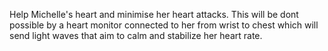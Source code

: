 

Help Michelle's heart and minimise her heart attacks. This will be dont possible by a heart monitor connected to her from wrist to chest which will send light waves that aim to calm and stabilize her heart rate.
